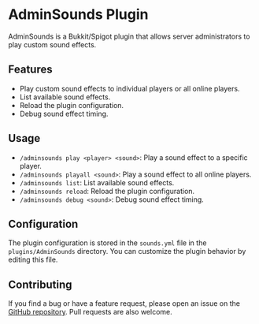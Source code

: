 # AdminSounds Plugin

AdminSounds is a Bukkit/Spigot plugin that allows server administrators to play custom sound effects.

## Features

- Play custom sound effects to individual players or all online players.
- List available sound effects.
- Reload the plugin configuration.
- Debug sound effect timing.

## Usage

- `/adminsounds play <player> <sound>`: Play a sound effect to a specific player.
- `/adminsounds playall <sound>`: Play a sound effect to all online players.
- `/adminsounds list`: List available sound effects.
- `/adminsounds reload`: Reload the plugin configuration.
- `/adminsounds debug <sound>`: Debug sound effect timing.

## Configuration

The plugin configuration is stored in the `sounds.yml` file in the `plugins/AdminSounds` directory. You can customize the plugin behavior by editing this file.

## Contributing

If you find a bug or have a feature request, please open an issue on the [GitHub repository](https://github.com/Axtyy/AdminSounds/issues). Pull requests are also welcome.

